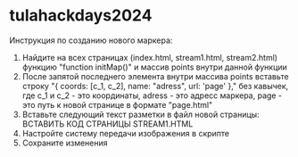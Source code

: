 # tulahackdays2024

Инструкция по созданию нового маркера:</a>
1. Найдите на всех страницах (index.html, stream1.html, stream2.html) функцию "function initMap()" и массив points внутри данной функции</a>
2. После запятой последнего элемента внутри массива points вставьте строку "{ coords: [c_1, c_2], name: "adress", url: 'page'  }," без кавычек, где c_1 и c_2 - это координаты, adress - это адресс маркера, page - это путь к новой странице в формате "page.html"</a>
3. Вставьте следующий текст разметки в файл новой страницы:
   ВСТАВИТЬ КОД СТРАНИЦЫ STREAM1.HTML
4. Настройте систему передачи изображения в скрипте
5. Сохраните изменения
   
